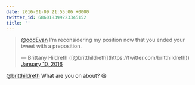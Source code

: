 ```yaml
---
date: 2016-01-09 21:55:06 +0000
twitter_id: 686018399223345152
title: ''
---
```


<blockquote class="twitter-tweet"><p lang="en" dir="ltr"><a href="https://twitter.com/oddEvan?ref_src=twsrc%5Etfw">@oddEvan</a> I&#39;m reconsidering my position now that you ended your tweet with a preposition.</p>&mdash; Brittany Hildreth ([@britthildreth](https://twitter.com/britthildreth)) <a href="https://twitter.com/britthildreth/status/686018245388668928?ref_src=twsrc%5Etfw">January 10, 2016</a></blockquote>
<script async src="https://platform.twitter.com/widgets.js" charset="utf-8"></script>

[@britthildreth](https://twitter.com/britthildreth) What are you on about? 😆
